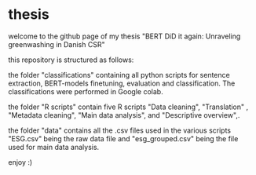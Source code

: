 # thesis

welcome to the github page of my thesis "BERT DiD it again: Unraveling greenwashing in Danish CSR"

this repository is structured as follows:

the folder "classifications" containing all python scripts for sentence extraction, BERT-models finetuning, evaluation and classification. The classifications were performed in Google colab.

the folder "R scripts" contain five R scripts "Data cleaning", "Translation" , "Metadata cleaning", "Main data analysis", and "Descriptive overview",. 

the folder "data" contains all the .csv files used in the various scripts "ESG.csv" being the raw data file and "esg_grouped.csv" being the file used for main data analysis.

enjoy :)
